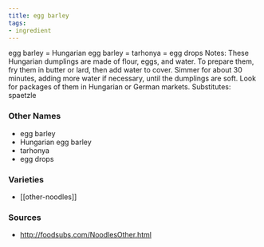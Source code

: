 ```yaml
---
title: egg barley
tags:
- ingredient
---
```

egg barley = Hungarian egg barley = tarhonya = egg drops Notes: These Hungarian dumplings are made of flour, eggs, and water. To prepare them, fry them in butter or lard, then add water to cover. Simmer for about 30 minutes, adding more water if necessary, until the dumplings are soft. Look for packages of them in Hungarian or German markets. Substitutes: spaetzle

### Other Names

* egg barley
* Hungarian egg barley
* tarhonya
* egg drops

### Varieties

* [[other-noodles]]

### Sources
* http://foodsubs.com/NoodlesOther.html
